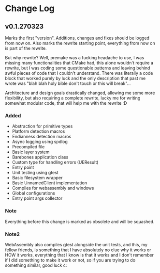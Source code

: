 # Change Log

## v0.1.270323

Marks the first "version". Additions, changes and fixes should be logged from now on. Also marks the rewrite starting point, everything from now on is part of the rewrite.

But why rewrite? Well, premake was a fucking headache to use, I was missing many functionalities that CMake had, this alone wouldn't require a rewrite, but I was coding some questionable patterns and leaving behind awful pieces of code that I couldn't understand. There was literally a code block that worked purely by luck and the only description that past me wrote was "blah blah holy bible don't touch or this will break"...

Architecture and design goals drastically changed, allowing me some more flexibility, but also requiring a complete rewrite, lucky me for writing somewhat modular code, that will help me with the rewrite :D

### Added
- Abstraction for primitive types
- Platform detection macros
- Endianness detection macros
- Async logging using spdlog
- Precompiled file
- Basic layer system
- Barebones application class
- Custom type for handling errors (UEResult)
- Entry point
- Unit testing using gtest
- Basic filesystem wrapper
- Basic UnnamedClient implementation
- Compiles for webassembly and windows
- Global configurations
- Entry point args collector

### Note
Everything before this change is marked as obsolete and will be squashed.

### Note2
WebAssembly also compiles gtest alongside the unit tests, and this, my fellow friends, is something that I have absolutely no clue why it works or HOW it works, everything that I know is that it works and I don't remember if I did something to make it work or not, so if you are trying to do something similar, good luck c: